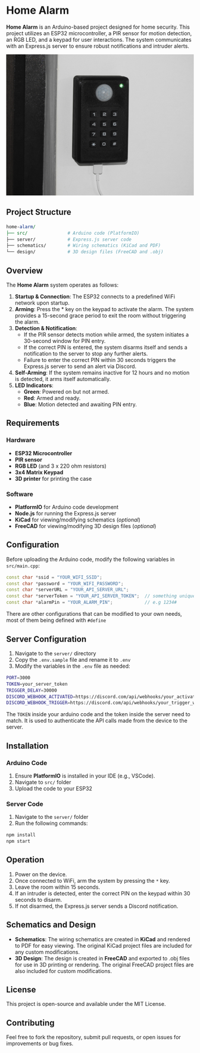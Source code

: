 # Home Alarm

**Home Alarm** is an Arduino-based project designed for home security. This project utilizes an ESP32 microcontroller, a PIR sensor for motion detection, an RGB LED, and a keypad for user interactions. The system communicates with an Express.js server to ensure robust notifications and intruder alerts.

<p align="center">
<img src="/images/home-alarm.JPG">
</p>

## Project Structure
```perl
home-alarm/
├── src/               # Arduino code (PlatformIO)
├── server/            # Express.js server code
├── schematics/        # Wiring schematics (KiCad and PDF)
└── design/            # 3D design files (FreeCAD and .obj)
```

## Overview

The **Home Alarm** system operates as follows:
1. **Startup & Connection**: The ESP32 connects to a predefined WiFi network upon startup.
2. **Arming**: Press the * key on the keypad to activate the alarm. The system provides a 15-second grace period to exit the room without triggering the alarm.
3. **Detection & Notification**: 
   - If the PIR sensor detects motion while armed, the system initiates a 30-second window for PIN entry.
   - If the correct PIN is entered, the system disarms itself and sends a notification to the server to stop any further alerts.
   - Failure to enter the correct PIN within 30 seconds triggers the Express.js server to send an alert via Discord.
4. **Self-Arming**: If the system remains inactive for 12 hours and no motion is detected, it arms itself automatically.
5. **LED Indicators**:
   - **Green**: Powered on but not armed.
   - **Red**: Armed and ready.
   - **Blue**: Motion detected and awaiting PIN entry.
  
## Requirements

### Hardware
- **ESP32 Microcontroller**
- **PIR sensor**
- **RGB LED** (and 3 x 220 ohm resistors)
- **3x4 Matrix Keypad**
- **3D printer** for printing the case
  
### Software
- **PlatformIO** for Arduino code development
- **Node.js** for running the Express.js server
- **KiCad** for viewing/modifying schematics (*optional*)
- **FreeCAD** for viewing/modifying 3D design files (*optional*)

## Configuration

Before uploading the Arduino code, modify the following variables in `src/main.cpp`:

```cpp
const char *ssid = "YOUR_WIFI_SSID";
const char *password = "YOUR_WIFI_PASSWORD";
const char *serverURL = "YOUR_API_SERVER_URL";
const char *serverToken = "YOUR_API_SERVER_TOKEN";  // something unique, make sure the same token is used in server
const char *alarmPin = "YOUR_ALARM_PIN";            // e.g 1234#
```

There are other configurations that can be modified to your own needs, most of them being defined with `#define`

## Server Configuration

1. Navigate to the `server/` directory
2. Copy the `.env.sample` file and rename it to `.env`
3. Modify the variables in the `.env` file as needed:

```bash
PORT=3000
TOKEN=your_server_token
TRIGGER_DELAY=30000
DISCORD_WEBHOOK_ACTIVATED=https://discord.com/api/webhooks/your_activated_webhook
DISCORD_WEBHOOK_TRIGGER=https://discord.com/api/webhooks/your_trigger_webhook
```

The `TOKEN` inside your arduino code and the token inside the server need to match. It is used to authenticate the API calls made from the device to the server.

## Installation

### Arduino Code

1. Ensure **PlatformIO** is installed in your IDE (e.g., VSCode).
2. Navigate to `src/` folder
3. Upload the code to your ESP32

### Server Code

1. Navigate to the `server/` folder
2. Run the following commands:

```bash
npm install
npm start
```

## Operation

1. Power on the device.
2. Once connected to WiFi, arm the system by pressing the `*` key.
3. Leave the room within 15 seconds.
4. If an intruder is detected, enter the correct PIN on the keypad within 30 seconds to disarm.
5. If not disarmed, the Express.js server sends a Discord notification.


## Schematics and Design

- **Schematics**: The wiring schematics are created in **KiCad** and rendered to PDF for easy viewing. The original KiCad project files are included for any custom modifications.
- **3D Design**: The design is created in **FreeCAD** and exported to .obj files for use in 3D printing or rendering. The original FreeCAD project files are also included for custom modifications.

## License

This project is open-source and available under the MIT License.

## Contributing

Feel free to fork the repository, submit pull requests, or open issues for improvements or bug fixes.